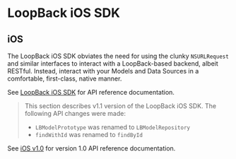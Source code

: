 LoopBack iOS SDK
=======
## iOS

The LoopBack iOS SDK obviates the need for using the clunky `NSURLRequest` and
similar interfaces to interact with a LoopBack-based backend, albeit RESTful.
Instead, interact with your Models and Data Sources in a comfortable,
first-class, native manner.

See [LoopBack iOS SDK](http://apidocs.strongloop.com/loopback-sdk-ios/api/annotated.html) for API reference documentation.

> This section describes v1.1 version of the LoopBack iOS SDK. The following API
> changes were made:
>
>  - `LBModelPrototype` was renamed to `LBModelRepository`
>  - `findWithId` was renamed to `findById`

See  [iOS v1.0](http://apidocs.strongloop.com/loopback-sdk-ios/api-1.0/annotated.html) for version 1.0 API reference documentation. 
